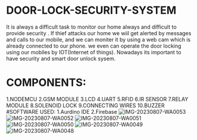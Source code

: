# DOOR-LOCK-SECURITY-SYSTEM
It is always a difficult task to monitor our home always and difficult to provide security .
If thief attacks our home we wiil get alerted by messages and calls to our mobile,
and we can moniter it by using a web cam which is already connected to our phone. 
we even can operate the door locking using our mobiles by IOT(Internet of things).
Nowadays its important to have security and smart door unlock sysem.
# COMPONENTS:
1.NODEMCU 
2.GSM MODULE
3.LCD
4.UART
5.RFID
6.IR SENSOR
7.RELAY MODULE
8.SOLENOID LOCK
9.CONNECTING WIRES
10.BUZZER
#SOFTWARE USED:
1.Aurdino IDE
2.Firebase
![IMG-20230807-WA0053](https://github.com/Harinayan29/DOOR-LOCK-SECURITY-SYSTEM/assets/136988917/04190f51-ee84-419a-80a4-da017231e6c2)
![IMG-20230807-WA0052](https://github.com/Harinayan29/DOOR-LOCK-SECURITY-SYSTEM/assets/136988917/3a7f17a5-86ad-4ccb-a192-a4e14347edae)
![IMG-20230807-WA0051](https://github.com/Harinayan29/DOOR-LOCK-SECURITY-SYSTEM/assets/136988917/6742342f-00dd-4b5f-a6f6-fba80f720c4a)
![IMG-20230807-WA0050](https://github.com/Harinayan29/DOOR-LOCK-SECURITY-SYSTEM/assets/136988917/84e19116-c667-4256-a86b-57c82e6c1872)
![IMG-20230807-WA0049](https://github.com/Harinayan29/DOOR-LOCK-SECURITY-SYSTEM/assets/136988917/630d26be-7911-4876-9a96-4f7553e05856)
![IMG-20230807-WA0048](https://github.com/Harinayan29/DOOR-LOCK-SECURITY-SYSTEM/assets/136988917/dae502b5-4cf8-4659-ad1c-0e318d2095b2)

